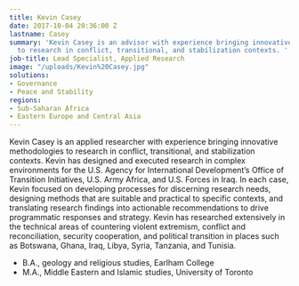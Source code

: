 ```yaml
---
title: Kevin Casey
date: 2017-10-04 20:36:00 Z
lastname: Casey
summary: 'Kevin Casey is an advisor with experience bringing innovative methodologies
  to research in conflict, transitional, and stabilization contexts. '
job-title: Lead Specialist, Applied Research
image: "/uploads/Kevin%20Casey.jpg"
solutions:
- Governance
- Peace and Stability
regions:
- Sub-Saharan Africa
- Eastern Europe and Central Asia
---
```


Kevin Casey is an applied researcher with experience bringing innovative methodologies to research in conflict, transitional, and stabilization contexts. Kevin has designed and executed research in complex environments for the U.S. Agency for International Development’s Office of Transition Initiatives, U.S. Army Africa, and U.S. Forces in Iraq. In each case, Kevin focused on developing processes for discerning research needs, designing methods that are suitable and practical to specific contexts, and translating research findings into actionable recommendations to drive programmatic responses and strategy. Kevin has researched extensively in the technical areas of countering violent extremism, conflict and reconciliation, security cooperation, and political transition in places such as Botswana, Ghana, Iraq, Libya, Syria, Tanzania, and Tunisia.

* B.A., geology and religious studies, Earlham College
* M.A., Middle Eastern and Islamic studies, University of Toronto